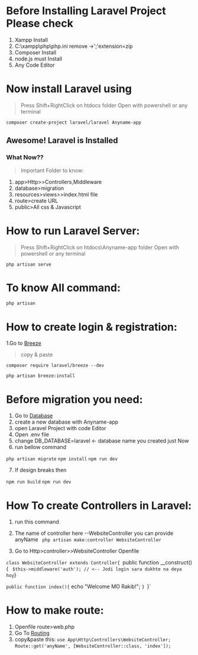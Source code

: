 # Before Installing Laravel Project Please check

1. Xampp Install
2. C:\xampp\php\php.ini remove ->';'extension=zip
3. Composer Install
4. node.js must Install
5. Any Code Editor

# Now install Laravel using

> Press Shift+RightClick on htdocs folder
> Open with powershell or any terminal

`composer create-project laravel/laravel Anyname-app`

## Awesome! Laravel is Installed

### What Now??

> Important Folder to know:
1. app>Http>>Controllers,Middleware
2. database>migration
3. resources>views>>index.html file
4. route>create URL
5. public>All css & Javascript

# How to run Laravel Server:

> Press Shift+RightClick on htdocs\Anyname-app folder
> Open with powershell or any terminal

`php artisan serve`

# To know All command:

`php artisan`

# How to create login & registration:

1.Go to [Breeze](https://laravel.com/docs/10.x/starter-kits)

>copy & paste

`composer require laravel/breeze --dev`

`php artisan breeze:install`


# Before migration you need:
1. Go to [Database](localhost/phpmyadmin)
2. create a new database with Anyname-app
3. open Laravel Project with code Editor
4. Open .env file
5. change DB_DATABASE=laravel <- database name you created just Now
6. run bellow command

`php artisan migrate`
`npm install`
`npm run dev`

7. If design breaks then

`npm run build`
`npm run dev`

# How To create Controllers in Laravel:
1. run this command
2. The name of controller here --WebsiteController you can provide anyName
` php artisan make:controller WebsiteController`

3. Go to Http>controller>>WebsiteController Openfile

`class WebsiteController extends Controller{
    `public function __construct(){
      `  $this->middleware('auth'); // <-- Jodi login sara dukhte na deya hoy
    `}

   ` public function index(){
   `    echo "Welcome MO Rakib!";
    `}
`}`

# How to make route:
1. Openfile route>web.php
2. Go To [Routing](https://laravel.com/docs/10.x/routing)
3. copy&paste this:
`use App\Http\Controllers\WebsiteController;`
`Route::get('anyName', [WebsiteController::class, 'index']);`